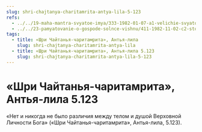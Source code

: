 ```yaml
---
slug: shri-chajtanya-charitamrita-antya-lila-5-123
refs:
  - ../../19-maha-mantra-svyatoe-imya/333-1982-01-07-a1-velichie-svyatogo-imeni-gospoda.md
  - ../../23-pamyatovanie-o-gospode-solnce-vishnu/411-1982-11-02-c2-stopy-vishnu-podobny-solntsu-glavnaya-mantra-rigvedy.md
tags:
  - title: «Шри Чайтанья-чаритамрита», Антья-лила
    slug: shri-chajtanya-charitamrita-antya-lila
  - title: «Шри Чайтанья-чаритамрита», Антья-лила 5.123
    slug: shri-chajtanya-charitamrita-antya-lila-5-123
---
```


# «Шри Чайтанья-чаритамрита», Антья-лила 5.123

«Нет и никогда не было различия между телом и душой Верховной Личности Бога» («Шри Чайтанья-чаритамрита», Антья-лила, 5.123).

